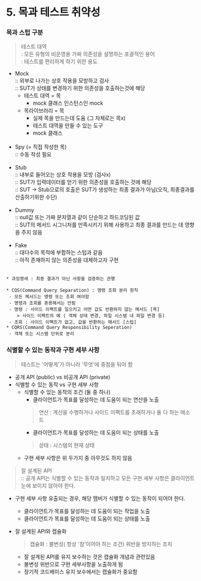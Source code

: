 # 5. 목과 테스트 취약성

### 목과 스텁 구분
> 테스트 대역</br>
> : 모든 유형의 비운영용 가짜 의존성을 설명하는 포괄적인 용어</br>
> : 테스트를 편리하게 하기 위한 용도
* Mock </br>
  :: 외부로 나가는 상호 작용을 모방하고 검사</br>
  :: SUT가 상태를 변경하기 위한 의존성을 호출하는것에 해당</br>
  - 테스트 대역 = 목
    - mock 클래스 인스턴스인 mock
  - 목라이브러리 = 목
    - 실제 목을 만드는데 도움 (그 자체로는 목x)
    - 테스트 대역을 만들 수 있는 도구
    - mock 클래스
  </br>
* Spy (= 직접 작성한 목)</br>
  :: 수동 작성 필요</br>
  </br>
* Stub </br>
  :: 내부로 들어오는 상호 작용을 모방 (검사x) </br>
  :: SUT가 입력데이터를 얻기 위한 의존성을 호출하는 것에 해당</br>
  :: SUT -> Stub으로의 호출은 SUT가 생성하는 최종 결과가 아님(오직, 최종결과를 산출하기위한 수단)</br>
  </br>
* Dummy</br>
  :: null값 또는 가짜 문자열과 같이 단순하고 하드코딩된 값</br>
  :: SUT의 메서드 시그니처를 만족시키기 위해 사용하고 최종 결과를 만드는 데 영향을 주지 않음</br>
  </br>
* Fake</br>
  :: 대다수의 목적에 부합하는 스텁과 같음</br>
  :: 아직 존재하지 않는 의존성을 대체하고자 구현</br>
  </br>

~~~
* 과잉명세 : 최종 결과가 아닌 사항을 검증하는 관행
~~~

~~~
* CQS(Command Query Separation) : 명령 조회 분리 원칙
 - 모든 메서드는 명령 또는 조회 여야함
 - 명령과 조회를 혼용해서는 안됨
 - 명령 : 사이드 이펙트를 일으키고 어떤 값도 반환하지 않는 메서드 [목]
    > 사이드 이펙트의 예 ( 객체 상태 변경, 파일 시스템 내 파일 변경 등)
 - 조회 : 사이드 이펙트가 없고, 값을 반환하는 메서드 [스텁]
* CQRS(Command Query Responsibility Seperation)
 - 객체 또는 시스템 단위로 분리
~~~

### 식별할 수 있는 동작과 구현 세부 사항
> 테스트는 '어떻게'가 아니라 '무엇'에 중점을 둬야 함

* 공개 API (public) vs 비공개 API (private)
* 식별할 수 있는 동작 vs 구현 세부 사항
  * 식별할 수 있는 동작의 조건 (둘 중 하나)
    * 클라이언트가 목표를 달성하는 데 도움이 되는 연산을 노출
    > 연산 : 계산을 수행하거나 사이드 이펙트를 초래하거나 둘 다 하는 메소드
    * 클라이언트가 목표를 달성하는 데 도움이 되는 상태를 노출
    > 상태 : 시스템의 현재 상태
  * 구현 세부 사항은 위 두가지 중 아무것도 하지 않음

> 잘 설계된 API</br>
> :: 공개 API는 식별할 수 있는 동작과 일치하고 모든 구현 세부 사항은 클라이언트 눈에 보이지 않아야 한다.

* 구현 세부 사항 유출되는 경우, 해당 맴버가 식별할 수 있는 동작이 되어야 한다.
  * 클라이언트가 목표를 달성하는 데 도움이 되는 작업을 노출
  * 클라이언트가 목표를 달성하는 데 도움이 되는 상태를 노출

* 잘 설계된 API와 캡슐화 
  > 캡슐화 : 불변성( 항상 '참'이어야 하는 조건) 위반을 방지하는 조치
  - 잘 설계된 API를 유지 보수하는 것은 캡슐화 개념과 관련있음
  - 불변성 위반으로 구현 세부사항을 노출하게 됨
  - 장기적 코드베이스 유지 보수에서는 캡슐화가 중요함


